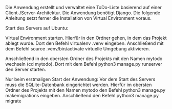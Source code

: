 Die Anwendung erstellt und verwaltet eine ToDo-Liste basierend auf einer Client-/Server-Architektur. Die Anwendung benötigt Django. Die folgende Anleitung setzt ferner die Installation von Virtual Environment voraus.

Start des Servers auf Ubuntu:

Virtual Environment starten. Hierfür in den Ordner gehen, in dem das Projekt ablegt wurde. Dort den Befehl virtualenv .venv eingeben. Anschließend mit dem Befehl source .venv/bin/activate virtuelle Umgebung aktivieren. 

Anschließend in den obersten Ordner des Projekts mit den Namen mytodo wechseln (cd mytodo). Dort mit dem Befehl python3 manage.py runserver den Server starten. 

Nur beim erstmaligen Start der Anwendung: Vor dem Start des Servers muss die SQLite-Datenbank eingerichtet werden. Hierfür im obersten Ordner des Projekts mit den Namen mytodo den Befehl python3 manage.py makemigrations eingeben. Anschließend den Befehl python3 manage.py migrate
